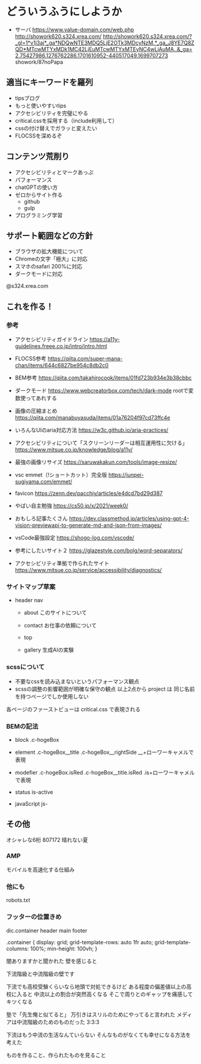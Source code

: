 # どういうふうにしようか

- サーバ
    https://www.value-domain.com/web.php
    http://showork620.s324.xrea.com/
    http://showork620.s324.xrea.com/?_gl=1*v1j3aj*_ga*NDQwNTE3MDQ5LjE2OTk3MDcyNzM.*_ga_J8YE7Q8ZQD*MTcwMTYxMDk1MC42LjEuMTcwMTYxMTEyNC4wLjAuMA..&_ga=2.75427986.1276762286.1701610952-440517049.1699707273
    showork/87noPapa

## 適当にキーワードを羅列

- tipsブログ
- もっと使いやすいtips
- アクセシビリティを完璧にやる
- critical.cssを採用する（include利用して）
- cssの付け替えでガラッと変えたい
- FLOCSSを深めるぞ

## コンテンツ荒削り
- アクセシビリティとマークあっぷ
- パフォーマンス
- chatGPTの使い方
- ゼロからサイト作る
    - github
    - gulp
- プログラミング学習

## サポート範囲などの方針
- ブラウザの拡大機能について
- Chromeの文字「極大」に対応
- スマホのsafari 200%に対応
- ダークモードに対応

@s324.xrea.com


## これを作る！

### 参考

- アクセシビリティガイドライン
    https://a11y-guidelines.freee.co.jp/intro/intro.html

- FLOCSS参考
    https://qiita.com/super-mana-chan/items/644c6827be954c8db2c0
- BEM参考
    https://qiita.com/takahirocook/items/01fd723b934e3b38cbbc
- ダークモード
    https://www.webcreatorbox.com/tech/dark-mode
    rootで変数使ってあれする
- 画像の圧縮まとめ
    https://qiita.com/manabuyasuda/items/01a76204f97cd73ffc4e
- いろんなUIのaria対応方法
    https://w3c.github.io/aria-practices/

- アクセシビリティについて「スクリーンリーダーは相互運用性に欠ける」
    https://www.mitsue.co.jp/knowledge/blog/a11y/

- 最強の画像リサイズ
    https://saruwakakun.com/tools/image-resize/
- vsc emmet（!ショートカット）完全版
    https://junpei-sugiyama.com/emmet/
- favicon
    https://zenn.dev/pacchiy/articles/e4dcd7bd29d387
- やばい自主勉強
    https://cs50.jp/x/2021/week0/
- おもしろ記事たくさん
    https://dev.classmethod.jp/articles/using-gpt-4-vision-previewapi-to-generate-md-and-json-from-images/

- vsCode最強設定
    https://shogo-log.com/vscode/

- 参考にしたいサイト２
    https://glazestyle.com/bolg/word-separators/
- アクセシビリティ準拠で作られたサイト
    https://www.mitsue.co.jp/service/accessibility/diagnostics/

### サイトマップ草案
- header nav
    - about
        このサイトについて
    - contact
        お仕事の依頼について
    - top

    - gallery
        生成AIの実験

### scssについて
- 不要なcssを読み込まないというパフォーマンス観点
- scssの調整の影響範囲が明確な保守の観点
以上2点から project は 同じ名前を持つページでしか使用しない

各ページのファーストビューは critical.css で表現される

### BEMの記法
- block
    .c-hogeBox
- element
    .c-hogeBox__title
    .c-hogeBox__rightSide
    __+ローワーキャメルで表現

- modefier
    .c-hogeBox.isRed
    .c-hogeBox__title.isRed
    .is+ローワーキャメルで表現

- status
    is-active
- javaScript
    js-


## その他

オシャレな6桁
807172
晴れない夏


### AMP
モバイルを高速化する仕組み
### 他にも
robots.txt


### フッターの位置きめ
dic.container
    header
    main
    footer

.container {
  display: grid;
  grid-template-rows: auto 1fr auto;
  grid-template-columns: 100%;
  min-height: 100vh;
}


闇ありますかと聞かれた
壁を感じると

下流階級と中流階級の壁です

下流でも高校受験くらいなら地頭で対処できるけど
ある程度の偏差値以上の高校に入ると
中流以上の割合が突然高くなる
そこで周りとのギャップを痛感してキツくなる


塾で「先生俺と似てると」
万引きはスリルのためにやってると言われた
メディアは中流階級のためのものだった
3:3:3

下流はもう中流の生活なんていらない
そんなものがなくても幸せになる方法を考えた

ものを作ること、作られたものを見ること


